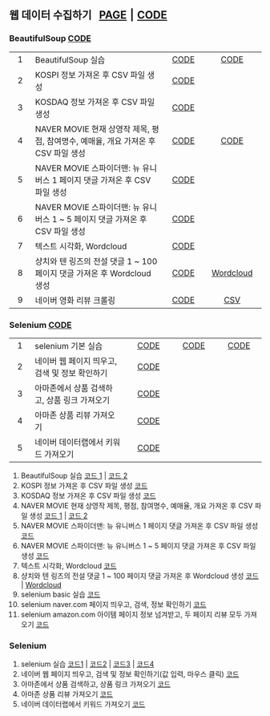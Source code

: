 ## 웹 데이터 수집하기 &nbsp; [PAGE][Base_Page] ⎮ [CODE][Base_Code]

### BeautifulSoup [CODE][Bs_Code]

<table>
    <tr>
        <td width="70" align="center">1</td>
        <td width="600">BeautifulSoup 실습</td>
        <td width="100" align="center"><a href = "https://github.com/city1616/LikeLion_AI_SCHOOL_13th/blob/master/03.%20웹%20데이터%20수집하기/01.%20BeautifulSoup/04_BeautifulSoup_Basic.py">CODE</a></td>
        <td width="150" align="center"><a href = "https://github.com/city1616/LikeLion_AI_SCHOOL_13th/blob/master/03.%20웹%20데이터%20수집하기/01.%20BeautifulSoup/05_BeautifulSoup_Basic.py">CODE</a></td>
    </tr>
    <tr>
        <td align="center">2</td>
        <td>KOSPI 정보 가져온 후 CSV 파일 생성</td>
        <td align="center"><a href = "https://github.com/city1616/LikeLion_AI_SCHOOL_13th/blob/master/03.%20웹%20데이터%20수집하기/01.%20BeautifulSoup/06_stock_get.py">CODE</a></td>
        <td align="center"> </td>
    </tr>
    <tr>
        <td align="center">3</td>
        <td>KOSDAQ 정보 가져온 후 CSV 파일 생성</td>
        <td align="center"><a href = "https://github.com/city1616/LikeLion_AI_SCHOOL_13th/blob/master/03.%20웹%20데이터%20수집하기/01.%20BeautifulSoup/07_kosdaq.py">CODE</a></td>
        <td align="center"> </td>
    </tr>
    <tr>
        <td align="center">4</td>
        <td>NAVER MOVIE 현재 상영작 제목, 평점, 참여명수, 예매율, 개요 가져온 후 CSV 파일 생성</td>
        <td align="center"><a href = "https://github.com/city1616/LikeLion_AI_SCHOOL_13th/blob/master/03.%20웹%20데이터%20수집하기/01.%20BeautifulSoup/08_movie_info.py">CODE</a></td>
        <td align="center"><a href = "https://github.com/city1616/LikeLion_AI_SCHOOL_13th/blob/master/03.%20웹%20데이터%20수집하기/01.%20BeautifulSoup/09_naver_movie_01.py">CODE</a></td>
    </tr>
    <tr>
        <td align="center">5</td>
        <td>NAVER MOVIE 스파이더맨: 뉴 유니버스 1 페이지 댓글 가져온 후 CSV 파일 생성</td>
        <td align="center"><a href = "https://github.com/city1616/LikeLion_AI_SCHOOL_13th/blob/master/03.%20웹%20데이터%20수집하기/01.%20BeautifulSoup/10_naver_movie_comment_single_page.py">CODE</a></td>
        <td align="center"> </td>
    </tr>
    <tr>
        <td align="center">6</td>
        <td>NAVER MOVIE 스파이더맨: 뉴 유니버스 1 ~ 5 페이지 댓글 가져온 후 CSV 파일 생성</td>
        <td align="center"><a href = "https://github.com/city1616/LikeLion_AI_SCHOOL_13th/blob/master/03.%20웹%20데이터%20수집하기/01.%20BeautifulSoup/11_naver_movie_comment_multi_page.py">CODE</a></td>
        <td align="center"> </td>
    </tr>
    <tr>
        <td align="center">7</td>
        <td>텍스트 시각화, Wordcloud</td>
        <td align="center"><a href = "https://github.com/city1616/LikeLion_AI_SCHOOL_13th/blob/master/03.%20웹%20데이터%20수집하기/01.%20BeautifulSoup/12_text_vis.py">CODE</a></td>
        <td align="center"> </td>
    </tr>
    <tr>
        <td align="center">8</td>
        <td>샹치와 텐 링즈의 전설 댓글 1 ~ 100 페이지 댓글 가져온 후 Wordcloud 생성</td>
        <td align="center"><a href = "https://github.com/city1616/LikeLion_AI_SCHOOL_13th/blob/master/03.%20웹%20데이터%20수집하기/01.%20BeautifulSoup/13_text_vis2.py">CODE</a></td>
        <td align="center"><a href = "https://github.com/city1616/LikeLion_AI_SCHOOL_13th/blob/master/03.%20웹%20데이터%20수집하기/PNG/wordcloud_샹치와%20텐%20링즈의%20전설_댓글_1000개.png">Wordcloud</a></td>
    </tr>
    <tr>
        <td align="center">9</td>
        <td>네이버 영화 리뷰 크롤링</td>
        <td align="center"><a href = "https://github.com/city1616/LikeLion_AI_SCHOOL_13th/blob/master/03.%20웹%20데이터%20수집하기/01.%20BeautifulSoup/14_BeautifulSoup, Naver movie 리뷰 정보.ipynb">CODE</a></td>
        <td align="center"><a href = "https://github.com/city1616/LikeLion_AI_SCHOOL_13th/blob/master/03.%20웹%20데이터%20수집하기/CSV/스파이더맨리뷰.csv">CSV</a></td>
    </tr>
</table>

### Selenium [CODE][Selenium_Code]

<table>
    <tr>
        <td width="70" align="center">1</td>
        <td width="450">selenium 기본 실습</td>
        <td width="150" align="center"><a href = "https://github.com/city1616/LikeLion_AI_SCHOOL_13th/blob/master/03.%20웹%20데이터%20수집하기/02.%20Selenium/01_selenium_basic.py">CODE</a></td>
        <td width="150" align="center"><a href = "https://github.com/city1616/LikeLion_AI_SCHOOL_13th/blob/master/03.%20웹%20데이터%20수집하기/02.%20Selenium/02_selenium_basic.ipynb">CODE</a></td>
        <td width="150" align="center"><a href = "https://github.com/city1616/LikeLion_AI_SCHOOL_13th/blob/master/03.%20웹%20데이터%20수집하기/02.%20Selenium/06_selenium_실습.ipynb">CODE</a></td>
    </tr>
    <tr>
        <td align="center">2</td>
        <td>네이버 웹 페이지 띄우고, 검색 및 정보 확인하기</td>
        <td align="center"><a href = "https://github.com/city1616/LikeLion_AI_SCHOOL_13th/blob/master/03.%20웹%20데이터%20수집하기/02.%20Selenium/03_selenium_naver.ipynb">CODE</a></td>
        <td align="center"> </td>
        <td align="center"> </td>
    </tr>
    <tr>
        <td align="center">3</td>
        <td>아마존에서 상품 검색하고, 상품 링크 가져오기</td>
        <td align="center"><a href = "https://github.com/city1616/LikeLion_AI_SCHOOL_13th/blob/master/03.%20웹%20데이터%20수집하기/02.%20Selenium/04_selenium_amazon.ipynb">CODE</a></td>
        <td align="center"> </td>
        <td align="center"> </td>
    </tr>
    <tr>
        <td align="center">4</td>
        <td>아마존 상품 리뷰 가져오기</td>
        <td align="center"><a href = "https://github.com/city1616/LikeLion_AI_SCHOOL_13th/blob/master/03.%20웹%20데이터%20수집하기/02.%20Selenium/05_selenium_amazon_item_review.ipynb">CODE</a></td>
        <td align="center"> </td>
        <td align="center"> </td>
    </tr>
    <tr>
        <td align="center">5</td>
        <td>네이버 데이터랩에서 키워드 가져오기</td>
        <td align="center"><a href = "https://github.com/city1616/LikeLion_AI_SCHOOL_13th/blob/master/03.%20웹%20데이터%20수집하기/02.%20Selenium/07_Naver_Datalab.ipynb">CODE</a></td>
        <td align="center"> </td>
        <td align="center"> </td>
    </tr>
</table>


1. BeautifulSoup 실습 [코드 1](04_bs_basic.py) | [코드 2](05_bs_basic.py)
2. KOSPI 정보 가져온 후 CSV 파일 생성 [코드](06_stock_get.py)
3. KOSDAQ 정보 가져온 후 CSV 파일 생성 [코드](07_kosdaq.py)
4. NAVER MOVIE 현재 상영작 제목, 평점, 참여명수, 예매율, 개요 가져온 후 CSV 파일 생성 [코드 1](08_movie_info.py) | [코드 2](09_naver_movie_01.py)
5. NAVER MOVIE 스파이더맨: 뉴 유니버스 1 페이지 댓글 가져온 후 CSV 파일 생성 [코드](10_naver_movie_comment_single_page.py)
6. NAVER MOVIE 스파이더맨: 뉴 유니버스 1 ~ 5 페이지 댓글 가져온 후 CSV 파일 생성 [코드](11_naver_movie_comment_multi_page.py)
7. 텍스트 시각화, Wordcloud [코드](12_text_vis.py)
8. 샹치와 텐 링즈의 전설 댓글 1 ~ 100 페이지 댓글 가져온 후 Wordcloud 생성 [코드](13_text_vis2.py) | [Wordcloud](wordcloud_샹치와%20텐%20링즈의%20전설_댓글_1000개.png)
9. selenium basic 실습 [코드](16_selenium_basic.ipynb)
10. selenium naver.com 페이지 띄우고, 검색, 정보 확인하기 [코드](17_selenium_naver.ipynb)
11. selenium amazon.com 아이템 페이지 정보 넘겨받고, 두 페이지 리뷰 모두 가져오기 [코드](18_selenium_amazon_item_review.ipynb)

### Selenium
1. selenium 실습 [코드1]() | [코드2]() | [코드3]() | [코드4]()
2. 네이버 웹 페이지 띄우고, 검색 및 정보 확인하기(값 입력, 마우스 클릭) [코드]()
3. 아마존에서 상품 검색하고, 상품 링크 가져오기 [코드]()
4. 아마존 상품 리뷰 가져오기 [코드]()
5. 네이버 데이터랩에서 키워드 가져오기 [코드]()

[Base_Page]: https://city1616.github.io/LikeLion_AI_SCHOOL_13th/03.%20웹%20데이터%20수집하기/
[Base_Code]: https://github.com/city1616/LikeLion_AI_SCHOOL_13th/tree/master/03.%20웹%20데이터%20수집하기
[Bs_Code]: https://github.com/city1616/LikeLion_AI_SCHOOL_13th/tree/master/03.%20웹%20데이터%20수집하기/01.%20BeautifulSoup
[Selenium_Code]: https://github.com/city1616/LikeLion_AI_SCHOOL_13th/tree/master/03.%20웹%20데이터%20수집하기/02.%20Selenium